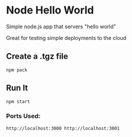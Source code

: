 # Node Hello World

Simple node.js app that servers "hello world"

Great for testing simple deployments to the cloud

## Create a .tgz file

`npm pack`

## Run It

`npm start`    

### Ports Used:
`http://localhost:3000
http://localhost:3001`
